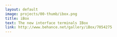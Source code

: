 ```yaml
---
layout: default
image: projects/00-thumb/ibox.png
title: iBox
text: The new interface terminals IBox
link: http://www.behance.net/gallery/iBox/7054275
---
```

